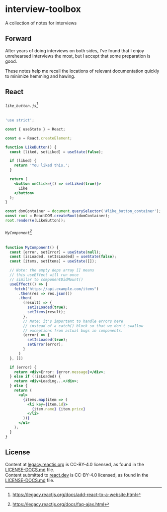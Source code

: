 # interview-toolbox
A collection of notes for interviews

## Forward
After years of doing interviews on both sides, I've found that I enjoy
unrehearsed interviews the most, but I accept that some preparation is good.

These notes help me recall the locations of relevant documentation quickly to
minimize hemming and hawing.

## React
###### `like_button.js`[^1]
```jsx
'use strict';

const { useState } = React;

const e = React.createElement;

function LikeButton() {
  const [liked, setLiked] = useState(false);

  if (liked) {
    return 'You liked this.';
  }

  return (
    <button onClick={() => setLiked(true)}>
      Like
    </button>
  );
}

const domContainer = document.querySelector('#like_button_container');
const root = ReactDOM.createRoot(domContainer);
root.render(e(LikeButton));
```

###### `MyComponent`[^2]
```jsx
function MyComponent() {
  const [error, setError] = useState(null);
  const [isLoaded, setIsLoaded] = useState(false);
  const [items, setItems] = useState([]);

  // Note: the empty deps array [] means
  // this useEffect will run once
  // similar to componentDidMount()
  useEffect(() => {
    fetch("https://api.example.com/items")
      .then(res => res.json())
      .then(
        (result) => {
          setIsLoaded(true);
          setItems(result);
        },
        // Note: it's important to handle errors here
        // instead of a catch() block so that we don't swallow
        // exceptions from actual bugs in components.
        (error) => {
          setIsLoaded(true);
          setError(error);
        }
      )
  }, [])

  if (error) {
    return <div>Error: {error.message}</div>;
  } else if (!isLoaded) {
    return <div>Loading...</div>;
  } else {
    return (
      <ul>
        {items.map(item => (
          <li key={item.id}>
            {item.name} {item.price}
          </li>
        ))}
      </ul>
    );
  }
}
```

## License
Content at [legacy.reactjs.org](https://legacy.reactjs.org/) is CC-BY-4.0 licensed, as found in the [LICENSE-DOCS.md](https://github.com/reactjs/legacy.reactjs.org/blob/main/LICENSE-DOCS.md) file.  
Content submitted to [react.dev](https://react.dev/) is CC-BY-4.0 licensed, as found in the [LICENSE-DOCS.md](https://github.com/reactjs/react.dev/blob/main/LICENSE-DOCS.md) file.

[^1]: https://legacy.reactjs.org/docs/add-react-to-a-website.html
[^2]: https://legacy.reactjs.org/docs/faq-ajax.html
